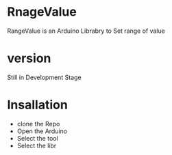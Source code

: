 # RnageValue
RangeValue is an Arduino Librabry to Set range of value 

# version 
Still in Development Stage

# Insallation 
- clone the Repo 
- Open the Arduino 
- Select the tool
- Select the libr
